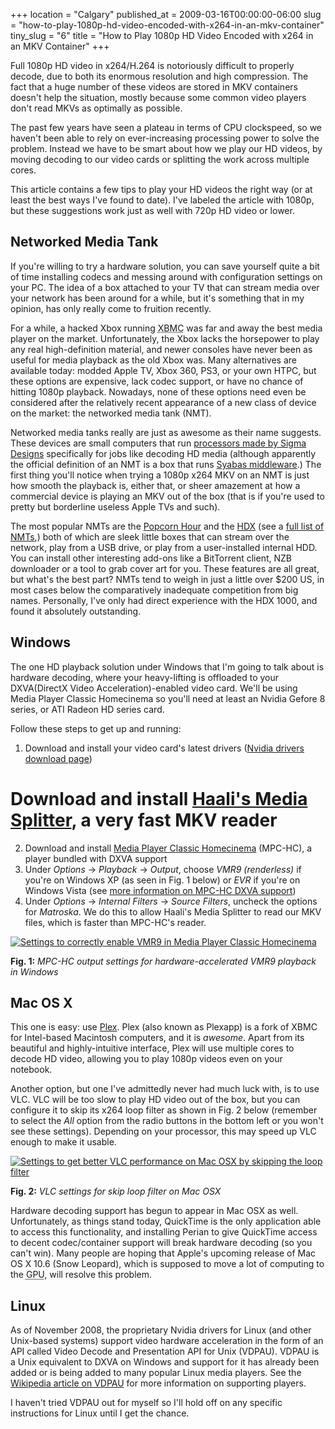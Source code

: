 +++
location = "Calgary"
published_at = 2009-03-16T00:00:00-06:00
slug = "how-to-play-1080p-hd-video-encoded-with-x264-in-an-mkv-container"
tiny_slug = "6"
title = "How to Play 1080p HD Video Encoded with x264 in an MKV Container"
+++

Full 1080p HD video in x264/H.264 is notoriously difficult to properly decode, due to both its enormous resolution and high compression. The fact that a huge number of these videos are stored in MKV containers doesn't help the situation, mostly because some common video players don't read MKVs as optimally as possible.

The past few years have seen a plateau in terms of CPU clockspeed, so we haven't been able to rely on ever-increasing processing power to solve the problem. Instead we have to be smart about how we play our HD videos, by moving decoding to our video cards or splitting the work across multiple cores.

This article contains a few tips to play your HD videos the right way (or at least the best ways I've found to date). I've labeled the article with 1080p, but these suggestions work just as well with 720p HD video or lower.

Networked Media Tank
--------------------

If you're willing to try a hardware solution, you can save yourself quite a bit of time installing codecs and messing around with configuration settings on your PC. The idea of a box attached to your TV that can stream media over your network has been around for a while, but it's something that in my opinion, has only really come to fruition recently.

For a while, a hacked Xbox running <acronym title="Xbox Media Center">XBMC</acronym> was far and away the best media player on the market. Unfortunately, the Xbox lacks the horsepower to play any real high-definition material, and newer consoles have never been as useful for media playback as the old Xbox was. Many alternatives are available today: modded Apple TV, Xbox 360, PS3, or your own HTPC, but these options are expensive, lack codec support, or have no chance of hitting 1080p playback. Nowadays, none of these options need even be considered after the relatively recent appearance of a new class of device on the market: the networked media tank (NMT).

Networked media tanks really are just as awesome as their name suggests. These devices are small computers that run [processors made by Sigma Designs](http://www.sigmadesigns.com/public/Products/selection_guide/selection_guide.html) specifically for jobs like decoding HD media (although apparently the official definition of an NMT is a box that runs [Syabas middleware](http://www.syabas.com/solution_nmt.html).) The first thing you'll notice when trying a 1080p x264 MKV on an NMT is just how smooth the playback is, either that, or sheer amazement at how a commercial device is playing an MKV out of the box (that is if you're used to pretty but borderline useless Apple TVs and such).

The most popular NMTs are the [Popcorn Hour](http://www.popcornhour.com/) and the [HDX](http://www.hdx1080.com/) (see a [full list of NMTs](http://www.networkedmediatank.com/wiki/index.php/Products),) both of which are sleek little boxes that can stream over the network, play from a USB drive, or play from a user-installed internal HDD. You can install other interesting add-ons like a BitTorrent client, NZB downloader or a tool to grab cover art for you. These features are all great, but what's the best part? NMTs tend to weigh in just a little over $200 US, in most cases below the comparatively inadequate competition from big names. Personally, I've only had direct experience with the HDX 1000, and found it absolutely outstanding.

Windows
-------

The one HD playback solution under Windows that I'm going to talk about is hardware decoding, where your heavy-lifting is offloaded to your DXVA(DirectX Video Acceleration)-enabled video card. We'll be using Media Player Classic Homecinema so you'll need at least an Nvidia Gefore 8 series, or ATI Radeon HD series card.

Follow these steps to get up and running:

1. Download and install your video card's latest drivers ([Nvidia drivers download page](http://www.Nvidia.com/Download/index.aspx?lang=en-us))
# Download and install [Haali's Media Splitter](http://haali.cs.msu.ru/mkv/), a very fast MKV reader
2. Download and install [Media Player Classic Homecinema](http://mpc-hc.sourceforge.net/) (MPC-HC), a player bundled with DXVA support
3. Under _Options_ &rarr; _Playback_ &rarr; _Output_, choose _VMR9 (renderless)_ if you're on Windows XP (as seen in Fig. 1 below) or _EVR_ if you're on Windows Vista (see [more information on MPC-HC DXVA support](http://mpc-hc.sourceforge.net/DXVASupport.html))
4. Under _Options_ &rarr; _Internal Filters_ &rarr; _Source Filters_, uncheck the options for _Matroska_. We do this to allow Haali's Media Splitter to read our MKV files, which is faster than MPC-HC's reader.

<div class="figure">
    <a href="/assets/images/articles/how-to-play-1080p-hd-video-encoded-with-x264-in-an-mkv-container/mpc-hc-options-vmr9.png" title="Link to full-size image"><img src="/assets/images/articles/how-to-play-1080p-hd-video-encoded-with-x264-in-an-mkv-container/mpc-hc-options-vmr9-small.png" alt="Settings to correctly enable VMR9 in Media Player Classic Homecinema" /></a>
    <p><strong>Fig. 1:</strong> <em>MPC-HC output settings for hardware-accelerated VMR9 playback in Windows</em></p>
</div>

Mac OS X
--------

This one is easy: use [Plex](http://plexapp.com/). Plex (also known as Plexapp) is a fork of XBMC for Intel-based Macintosh computers, and it is _awesome_. Apart from its beautiful and highly-intuitive interface, Plex will use multiple cores to decode HD video, allowing you to play 1080p videos even on your notebook.

Another option, but one I've admittedly never had much luck with, is to use VLC. VLC will be too slow to play HD video out of the box, but you can configure it to skip its x264 loop filter as shown in Fig. 2 below (remember to select the _All_ option from the radio buttons in the bottom left or you won't see these settings). Depending on your processor, this may speed up VLC enough to make it usable.

<div class="figure">
    <a href="/assets/images/articles/how-to-play-1080p-hd-video-encoded-with-x264-in-an-mkv-container/vlc-options-skip-loop-filter.png" title="Link to full-size image"><img src="/assets/images/articles/how-to-play-1080p-hd-video-encoded-with-x264-in-an-mkv-container/vlc-options-skip-loop-filter-small.png" alt="Settings to get better VLC performance on Mac OSX by skipping the loop filter" /></a>
    <p><strong>Fig. 2:</strong> <em>VLC settings for skip loop filter on Mac OSX</em></p>
</div>

Hardware decoding support has begun to appear in Mac OSX as well. Unfortunately, as things stand today, QuickTime is the only application able to access this functionality, and installing Perian to give QuickTime access to decent codec/container support will break hardware decoding (so you can't win). Many people are hoping that Apple's upcoming release of Mac OS X 10.6 (Snow Leopard), which is supposed to move a lot of computing to the <acronym title="Graphics Processing Unit">GPU</acronym>, will resolve this problem.

Linux
-----

As of November 2008, the proprietary Nvidia drivers for Linux (and other Unix-based systems) support video hardware acceleration in the form of an API called Video Decode and Presentation API for Unix (VDPAU). VDPAU is a Unix equivalent to DXVA on Windows and support for it has already been added or is being added to many popular Linux media players. See the [Wikipedia article on VDPAU](http://en.wikipedia.org/wiki/VDPAU) for more information on supporting players.

I haven't tried VDPAU out for myself so I'll hold off on any specific instructions for Linux until I get the chance.
